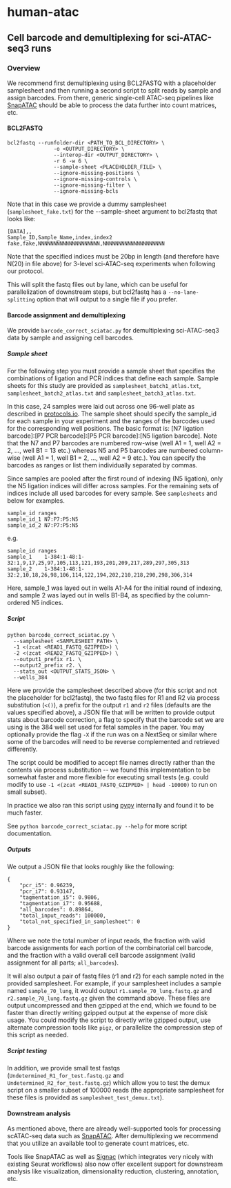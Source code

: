 # human-atac
## Cell barcode and demultiplexing for sci-ATAC-seq3 runs

### Overview
We recommend first demultiplexing using BCL2FASTQ with a placeholder samplesheet and then running a second script to split reads by sample and assign barcodes. From there, generic single-cell ATAC-seq pipelines like [SnapATAC](https://github.com/r3fang/SnapATAC) should be able to process the data further into count matrices, etc.

#### BCL2FASTQ
```
bcl2fastq --runfolder-dir <PATH_TO_BCL_DIRECTORY> \
               -o <OUTPUT_DIRECTORY> \
               --interop-dir <OUTPUT_DIRECTORY> \
               -r 6 -w 6 \
               --sample-sheet <PLACEHOLDER_FILE> \
               --ignore-missing-positions \
               --ignore-missing-controls \
               --ignore-missing-filter \
               --ignore-missing-bcls
```

Note that in this case we provide a dummy samplesheet (`samplesheet_fake.txt`) for the --sample-sheet argument to bcl2fastq that looks like:
```
[DATA],,
Sample_ID,Sample_Name,index,index2
fake,fake,NNNNNNNNNNNNNNNNNNNN,NNNNNNNNNNNNNNNNNNNN
```

Note that the specified indices must be 20bp in length (and therefore have N(20) in file above) for 3-level sci-ATAC-seq experiments when following our protocol.

This will split the fastq files out by lane, which can be useful for parallelization of downstream steps, but bcl2fastq has a `--no-lane-splitting` option that will output to a single file if you prefer.

#### Barcode assignment and demultiplexing
We provide `barcode_correct_sciatac.py` for demultiplexing sci-ATAC-seq3 data by sample and assigning cell barcodes.

##### Sample sheet
For the following step you must provide a sample sheet that specifies the combinations of ligation and PCR indices that define each sample. Sample sheets for this study are provided as `samplesheet_batch1_atlas.txt`, `samplesheet_batch2_atlas.txt` and `samplesheet_batch3_atlas.txt`. 

In this case, 24 samples were laid out across one 96-well plate as described in [protocols.io](https://dx.doi.org/10.17504/protocols.io.be8mjhu6). The sample sheet should specify the sample_id for each sample in your experiment and the ranges of the barcodes used for the corresponding well positions. The basic format is: [N7 ligation barcode]:[P7 PCR barcode]:[P5 PCR barcode]:[N5 ligation barcode]. Note that the N7 and P7 barcodes are numbered row-wise (well A1 = 1, well A2 = 2, …, well B1 = 13 etc.) whereas N5 and P5 barcodes are numbered column-wise (well A1 = 1, well B1 = 2, …, well A2 = 9 etc.). You can specify the barcodes as ranges or list them individually separated by commas.

Since samples are pooled after the first round of indexing (N5 ligation), only the N5 ligation indices will differ across samples. For the remaining sets of indices include all used barcodes for every sample. See `samplesheets` and below for examples.

```
sample_id ranges
sample_id_1	N7:P7:P5:N5 
sample_id_2	N7:P7:P5:N5 
```
e.g.

```
sample_id ranges
sample_1	1-384:1-48:1-32:1,9,17,25,97,105,113,121,193,201,209,217,289,297,305,313 
sample_2	1-384:1-48:1-32:2,10,18,26,98,106,114,122,194,202,210,218,290,298,306,314
```
Here, sample_1 was layed out in wells A1-A4 for the initial round of indexing, and sample 2 was layed out in wells B1-B4, as specified by the column-ordered N5 indices.


##### Script
```
python barcode_correct_sciatac.py \
  --samplesheet <SAMPLESHEET_PATH> \
  -1 <(zcat <READ1_FASTQ_GZIPPED>) \
  -2 <(zcat <READ2_FASTQ_GZIPPED>) \
  --output1_prefix r1. \
  --output2_prefix r2. \
  --stats_out <OUTPUT_STATS_JSON> \
  --wells_384
```

Here we provide the samplesheet described above (for this script and not the placeholder for bcl2fastq), the two fastq files for R1 and R2 via process substitution (`<()`), a prefix for the output `r1` and `r2` files (defaults are the values specified above), a JSON file that will be written to provide output stats about barcode correction, a flag to specify that the barcode set we are using is the 384 well set used for fetal samples in the paper. You may optionally provide the flag `-X` if the run was on a NextSeq or similar where some of the barcodes will need to be reverse complemented and retrieved differently.

The script could be modified to accept file names directly rather than the contents via process substitution -- we found this implementation to be somewhat faster and more flexible for executing small tests (e.g. could modify to use `-1 <(zcat <READ1_FASTQ_GZIPPED> | head -10000)` to run on small subset).

In practice we also ran this script using [pypy](https://www.pypy.org/) internally and found it to be much faster.

See `python barcode_correct_sciatac.py --help` for more script documentation.

##### Outputs
We output a JSON file that looks roughly like the following:
```
{
    "pcr_i5": 0.96239,
    "pcr_i7": 0.93147,
    "tagmentation_i5": 0.9806,
    "tagmentation_i7": 0.95688,
    "all_barcodes": 0.89864,
    "total_input_reads": 100000,
    "total_not_specified_in_samplesheet": 0
}
```

Where we note the total number of input reads, the fraction with valid barcode assignments for each portion of the combinatorial cell barcode, and the fraction with a valid overall cell barcode assignment (valid assignment for all parts; `all_barcodes`).

It will also output a pair of fastq files (r1 and r2) for each sample noted in the provided samplesheet. For example, if your samplesheet includes a sample named `sample_70_lung`, it would output `r1.sample_70_lung.fastq.gz` and `r2.sample_70_lung.fastq.gz` given the command above. These files are output uncompressed and then gzipped at the end, which we found to be faster than directly writing gzipped output at the expense of more disk usage. You could modify the script to directly write gzipped output, use alternate compression tools like `pigz`, or parallelize the compression step of this script as needed.

##### Script testing
In addition, we provide small test fastqs (`Undetermined_R1_for_test.fastq.gz` and `Undetermined_R2_for_test.fastq.gz`) which allow you to test the demux script on a smaller subset of 100000 reads (the appropriate samplesheet for these files is provided as `samplesheet_test_demux.txt`).

#### Downstream analysis
As mentioned above, there are already well-supported tools for processing scATAC-seq data such as [SnapATAC](https://github.com/r3fang/SnapATAC). After demultiplexing we recommend that you utilize an available tool to generate count matrices, etc.

Tools like SnapATAC as well as [Signac](https://satijalab.org/signac/) (which integrates very nicely with existing Seurat workflows) also now offer excellent support for downstream analysis like visualization, dimensionality reduction, clustering, annotation, etc.


